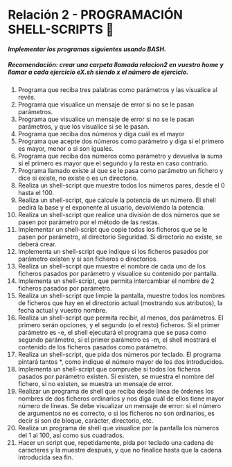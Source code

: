 # Relación 2 - PROGRAMACIÓN SHELL-SCRIPTS 👾
#### _Implementar los programas siguientes usando BASH._
##### _Recomendación: crear una carpeta llamada relacion2 en vuestro home y llamar a cada ejercicio eX.sh siendo x el número de ejercicio._

1. Programa que reciba tres palabras como parámetros y las visualice al revés.
2. Programa que visualice un mensaje de error si no se le pasan parámetros.
3. Programa que visualice un mensaje de error si no se le pasan parámetros, y que los visualice si
se le pasan.
4. Programa que reciba dos números y diga cuál es el mayor
5. Programa que acepte dos números como parámetro y diga si el primero es mayor, menor o si
son iguales.
6. Programa que reciba dos números como parámetro y devuelva la suma si el primero es mayor
que el segundo y la resta en caso contrario.
7. Programa llamado existe al que se le pasa como parámetro un fichero y dice si existe, no existe
o es un directorio.
8. Realiza un shell-script que muestre todos los números pares, desde el 0 hasta el 100.
9. Realiza un shell-script, que calcule la potencia de un número. El shell pedirá la base y el
exponente al usuario, devolviendo la potencia.
10. Realiza un shell-script que realice una división de dos números que se pasen por parámetro por
el método de las restas.
11. Implementar un shell-script que copie todos los ficheros que se le pasen por parámetro, al
directorio Seguridad. Si directorio no existe, se deberá crear.
12. Implementa un shell-script que indique si los ficheros pasados por parámetro existen y si son
ficheros o directorios.
13. Realiza un shell-script que muestre el nombre de cada uno de los ficheros pasados por
parámetro y visualice su contenido por pantalla.
14. Implementa un shell-script, que permita intercambiar el nombre de 2 ficheros pasados por
parámetro.
15. Realiza un shell-script que limpie la pantalla, muestre todos los nombres de ficheros que hay en
el directorio actual (mostrando sus atributos), la fecha actual y vuestro nombre.
16. Realiza un shell-script que permita recibir, al menos, dos parámetros. El primero serán opciones,
y el segundo (o el resto) ficheros. Si el primer parámetro es -e, el shell ejecutará el programa
que se pasa como segundo parámetro, si el primer parámetro es -m, el shell mostrará el
contenido de los ficheros pasados como parámetro.
17. Realiza un shell-script, que pida dos números por teclado. El programa pintará tantos *, como
indique el número mayor de los dos introducidos.
18. Implementa un shell-script que compruebe si todos los ficheros pasados por parámetro existen.
Si existen, se muestra el nombre del fichero, si no existen, se muestra un mensaje de error.
19. Realizar un programa de shell que reciba desde línea de órdenes los nombres de dos ficheros
ordinarios y nos diga cuál de ellos tiene mayor número de líneas. Se debe visualizar un mensaje
de error: si el número de argumentos no es correcto, o si los ficheros no son ordinarios, es decir
si son de bloque, carácter, directorio, etc.
20. Realiza un programa de shell que visualice por la pantalla los números del 1 al 100, así como sus cuadrados.
21. Hacer un script que, repetidamente, pida por teclado una cadena de caracteres y la muestre después, y que no finalice hasta que la cadena introducida sea fin.
